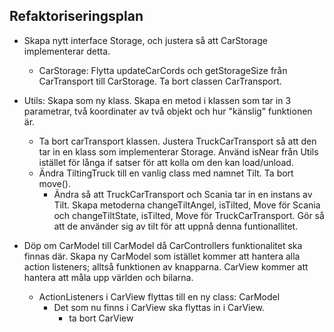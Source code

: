 ## Refaktoriseringsplan

- Skapa nytt interface Storage, och justera så att CarStorage implementerar detta.
    - CarStorage: Flytta updateCarCords och getStorageSize från CarTransport till CarStorage. Ta bort classen CarTransport.

- Utils: Skapa som ny klass. Skapa en metod i klassen som tar in 3 parametrar, två koordinater av två objekt och hur "känslig" funktionen är.
    - Ta bort carTransport klassen. Justera TruckCarTransport så att den tar in en klass som implementerar Storage. Använd isNear från Utils istället för långa if satser för att kolla om den kan load/unload.
    - Ändra TiltingTruck till en vanlig class med namnet Tilt. Ta bort move().
        - Ändra så att TruckCarTransport och Scania tar in en instans av Tilt. Skapa metoderna changeTiltAngel, isTilted, Move för Scania och changeTiltState, isTilted, Move för TruckCarTransport. Gör så att de använder sig av tilt för att uppnå denna funtionallitet.

- Döp om CarModel till CarModel då CarControllers funktionalitet ska finnas där. Skapa ny CarModel som istället kommer att hantera alla action listeners; alltså funktionen av knapparna. CarView kommer att hantera att måla upp världen och bilarna.
    - ActionListeners i CarView flyttas till en ny class: CarModel
      - Det som nu finns i CarView ska flyttas in i CarView.
        - ta bort CarView